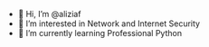 - 👋 Hi, I’m @aliziaf
- 👀 I’m interested in Network and Internet Security
- 🌱 I’m currently learning Professional Python

<!---
aliziaf/aliziaf is a ✨ special ✨ repository because its `README.md` (this file) appears on your GitHub profile.
You can click the Preview link to take a look at your changes.
--->

